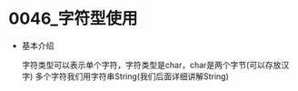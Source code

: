 # 0046_字符型使用

- 基本介绍
    
    字符类型可以表示单个字符，字符类型是char，char是两个字节(可以存放汉字)
    多个字符我们用字符串String(我们后面详细讲解String)

